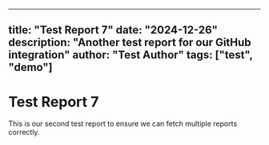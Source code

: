 
---
title: "Test Report 7"
date: "2024-12-26"
description: "Another test report for our GitHub integration"
author: "Test Author"
tags: ["test", "demo"]
---

# Test Report 7

This is our second test report to ensure we can fetch multiple reports correctly.
